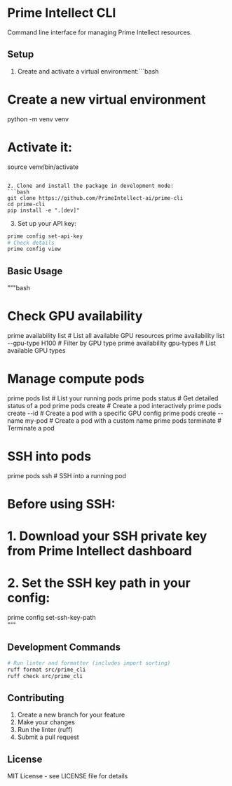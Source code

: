 # Prime Intellect CLI

Command line interface for managing Prime Intellect resources.

## Setup

1. Create and activate a virtual environment:```bash
# Create a new virtual environment
python -m venv venv

# Activate it:
source venv/bin/activate
```

2. Clone and install the package in development mode:
```bash
git clone https://github.com/PrimeIntellect-ai/prime-cli
cd prime-cli
pip install -e ".[dev]" 
```

3. Set up your API key:
```bash
prime config set-api-key
# Check details
prime config view
```

## Basic Usage

"""bash
# Check GPU availability
prime availability list                    # List all available GPU resources
prime availability list --gpu-type H100    # Filter by GPU type
prime availability gpu-types              # List available GPU types

# Manage compute pods
prime pods list                           # List your running pods
prime pods status <pod-id>                # Get detailed status of a pod
prime pods create                         # Create a pod interactively
prime pods create --id <ID>               # Create a pod with a specific GPU config
prime pods create --name my-pod           # Create a pod with a custom name
prime pods terminate <pod-id>             # Terminate a pod

# SSH into pods
prime pods ssh <pod-id>                   # SSH into a running pod

# Before using SSH:
# 1. Download your SSH private key from Prime Intellect dashboard
# 2. Set the SSH key path in your config:
prime config set-ssh-key-path             
"""

## Development Commands

```bash
# Run linter and formatter (includes import sorting)
ruff format src/prime_cli
ruff check src/prime_cli
```

## Contributing

1. Create a new branch for your feature
2. Make your changes
3. Run the linter (ruff)
4. Submit a pull request

## License
MIT License - see LICENSE file for details
